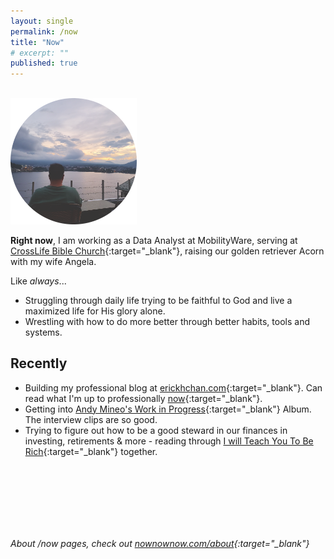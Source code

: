 ```yaml
---
layout: single
permalink: /now
title: "Now"
# excerpt: ""
published: true
---
```

<br>
<img src="/assets/images/profile.png" width="40%">

**Right now**, I am working as a Data Analyst at MobilityWare, serving at [CrossLife Bible Church](https://www.crosslifebiblechurch.org/){:target="_blank"}<!--_-->, raising our golden retriever Acorn with my wife Angela.

Like *always*...
- Struggling through daily life trying to be faithful to God and live a maximized life for His glory alone.
- Wrestling with how to do more better through better habits, tools and systems.

## Recently
- Building my professional blog at [erickhchan.com](erickhchan.com){:target="_blank"}<!--_-->. Can read what I'm up to professionally [now](https://www.erickhchan.com/now){:target="_blank"}<!--_-->.
- Getting into [Andy Mineo's Work in Progress](https://g.co/kgs/ZBU7XM){:target="_blank"}<!--_--> Album. The interview clips are so good.
- Trying to figure out how to be a good steward in our finances in investing, retirements & more - reading through [I will Teach You To Be Rich](https://www.iwillteachyoutoberich.com/){:target="_blank"}<!--_--> together.



<br><br><br><br><br><br>

*About /now pages, check out [nownownow.com/about](https://nownownow.com/about){:target="_blank"}<!--_-->*

